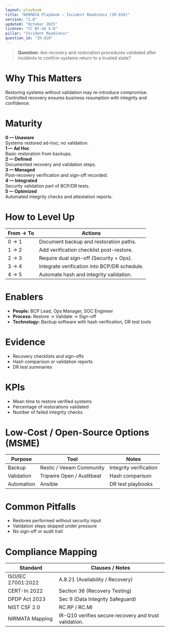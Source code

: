 ```yaml
---
layout: playbook
title: "NIRMATA Playbook — Incident Readiness (IR-Q10)"
version: "1.0"
updated: "October 2025"
license: "CC BY-SA 4.0"
pillar: "Incident Readiness"
question_id: "IR-Q10"
---
```


> **Question:** Are recovery and restoration procedures validated after incidents to confirm systems return to a trusted state?

# Why This Matters
Restoring systems without validation may re-introduce compromise. Controlled recovery ensures business resumption with integrity and confidence.

# Maturity
<div class="levels-grid">
  <div class="level level-0"><strong>0 — Unaware</strong><br>Systems restored ad-hoc; no validation.</div>
  <div class="level level-1"><strong>1 — Ad Hoc</strong><br>Basic restoration from backups.</div>
  <div class="level level-2"><strong>2 — Defined</strong><br>Documented recovery and validation steps.</div>
  <div class="level level-3"><strong>3 — Managed</strong><br>Post-recovery verification and sign-off recorded.</div>
  <div class="level level-4"><strong>4 — Integrated</strong><br>Security validation part of BCP/DR tests.</div>
  <div class="level level-5"><strong>5 — Optimized</strong><br>Automated integrity checks and attestation reports.</div>
</div>

# How to Level Up

| From → To | Actions |
|---|---|
|0 → 1|Document backup and restoration paths.|
|1 → 2|Add verification checklist post-restore.|
|2 → 3|Require dual sign-off (Security + Ops).|
|3 → 4|Integrate verification into BCP/DR schedule.|
|4 → 5|Automate hash and integrity validation. |

# Enablers
- **People:** BCP Lead, Ops Manager, SOC Engineer  
- **Process:** Restore → Validate → Sign-off  
- **Technology:** Backup software with hash verification, DR test tools  

# Evidence
- Recovery checklists and sign-offs  
- Hash comparison or validation reports  
- DR test summaries  

# KPIs
- Mean time to restore verified systems  
- Percentage of restorations validated  
- Number of failed integrity checks  

# Low-Cost / Open-Source Options (MSME)

| Purpose | Tool | Notes |
|---|---|---|
|Backup|Restic / Veeam Community|Integrity verification|
|Validation|Tripwire Open / Auditbeat|Hash comparison|
|Automation|Ansible|DR test playbooks|

# Common Pitfalls
- Restores performed without security input  
- Validation steps skipped under pressure  
- No sign-off or audit trail  

# Compliance Mapping

| Standard | Clauses / Notes |
|---|---|
|ISO/IEC 27001:2022|A.8.21 (Availability / Recovery)|
|CERT-In 2022|Section 36 (Recovery Testing)|
|DPDP Act 2023|Sec 9 (Data Integrity Safeguard)|
|NIST CSF 2.0|RC.RP / RC.MI|
|NIRMATA Mapping|IR-Q10 verifies secure recovery and trust validation.|

